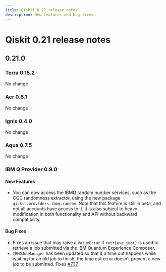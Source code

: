 ```yaml
---
title: Qiskit 0.21 release notes
description: New features and bug fixes
---
```


# Qiskit 0.21 release notes

## 0.21.0

<span id="id398" />

### Terra 0.15.2

No change

<span id="id399" />

### Aer 0.6.1

No change

<span id="id400" />

### Ignis 0.4.0

No change

<span id="id401" />

### Aqua 0.7.5

No change

<span id="ibm-q-provider-0-9-0" />

### IBM Q Provider 0.9.0

<span id="release-notes-ibmq-provider-0-9-0-new-features" />

<span id="id402" />

#### New Features

*   You can now access the IBMQ random number services, such as the CQC randomness extractor, using the new package `qiskit.providers.ibmq.random`. Note that this feature is still in beta, and not all accounts have access to it. It is also subject to heavy modification in both functionality and API without backward compatibility.

<span id="release-notes-ibmq-provider-0-9-0-bug-fixes" />

<span id="id403" />

#### Bug Fixes

*   Fixes an issue that may raise a `ValueError` if `retrieve_job()` is used to retrieve a job submitted via the IBM Quantum Experience Composer.
*   `IBMQJobManager` has been updated so that if a time out happens while waiting for an old job to finish, the time out error doesn’t prevent a new job to be submitted. Fixes [#737](https://github.com/Qiskit/qiskit-ibmq-provider/issues/737)

<span id="qiskit-0-20-1" />
